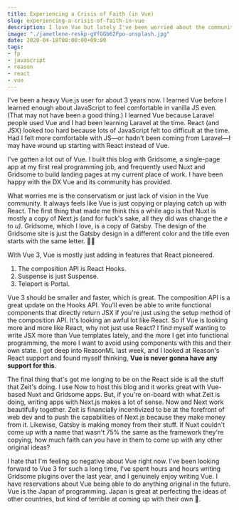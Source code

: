 ```yaml
---
title: Experiencing a Crisis of Faith (in Vue)
slug: experiencing-a-crisis-of-faith-in-vue
description: I love Vue but lately I've been worried about the community around it.
image: "./jametlene-reskp-gVfGGb62Fpo-unsplash.jpg"
date: 2020-04-18T00:00:00+09:00
tags:
- fp
- javascript
- reason
- react
- vue
---
```


I've been a heavy Vue.js user for about 3 years now. I learned Vue before I learned enough about JavaScript to feel comfortable in vanilla JS even. (That may not have been a good thing.) I learned Vue because Laravel people used Vue and I had been learning Laravel at the time. React (and JSX) looked too hard because lots of JavaScript felt too difficult at the time. Had I felt more comfortable with JS—or hadn't been coming from Laravel—I may have wound up starting with React instead of Vue.

I've gotten a lot out of Vue. I built this blog with Gridsome, a single-page app at my first real programming job, and frequently used Nuxt and Gridsome to build landing pages at my current place of work. I have been happy with the DX Vue and its community has provided.

What worries me is the conservatism or just lack of vision in the Vue community. It always feels like Vue is just copying or playing catch up with React. The first thing that made me think this a while ago is that Nuxt is mostly a copy of Next.js (and for fuck's sake, all they did was change the _e_ to _u)_. Gridsome, which I love, is a copy of Gatsby. The design of the Gridsome site is just the Gatsby design in a different color and the title even starts with the same letter. 🤦‍♂️

With Vue 3, Vue is mostly just adding in features that React pioneered.

1. The composition API is React Hooks.
2. Suspense is just Suspense.
3. Teleport is Portal.

Vue 3 should be smaller and faster, which is great. The composition API is a great update on the Hooks API. You'll even be able to write functional components that directly return JSX if you're just using the setup method of the composition API. It's looking an awful lot like React. So if Vue is looking more and more like React, why not just use React? I find myself wanting to write JSX more than Vue templates lately, and the more I get into functional programming, the more I want to avoid using components with this and their own state. I got deep into ReasonML last week, and I looked at Reason's React support and found myself thinking, **Vue is never gonna have any support for this**.

The final thing that's got me longing to be on the React side is all the stuff that Zeit's doing. I use Now to host this blog and it works great with Vue-based Nuxt and Gridsome apps. But, if you're on-board with what Zeit is doing, writing apps with Next.js makes a lot of sense. Now and Next work beautifully together. Zeit is financially incentivized to be at the forefront of web dev and to push the capabilities of Next.js because they make money from it. Likewise, Gatsby is making money from their stuff. If Nuxt couldn't come up with a name that wasn't 75% the same as the framework they're copying, how much faith can you have in them to come up with any other original ideas?

I hate that I'm feeling so negative about Vue right now. I've been looking forward to Vue 3 for such a long time, I've spent hours and hours writing Gridsome plugins over the last year, and I genuinely enjoy writing Vue. I have reservations about Vue being able to do anything original in the future. Vue is the Japan of programming. Japan is great at perfecting the ideas of other countries, but kind of terrible at coming up with their own 💩.
